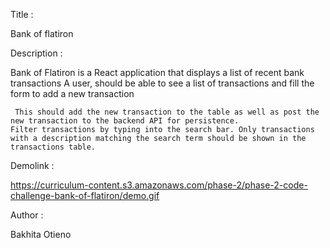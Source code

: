 Title :

Bank of flatiron

Description :

Bank of Flatiron is a React application that displays a list of recent bank transactions
 A user, should be able to see a list of transactions and fill the form to add a new transaction
     
     This should add the new transaction to the table as well as post the new transaction to the backend API for persistence.
    Filter transactions by typing into the search bar. Only transactions with a description matching the search term should be shown in the transactions table.


Demolink :

https://curriculum-content.s3.amazonaws.com/phase-2/phase-2-code-challenge-bank-of-flatiron/demo.gif

Author :

Bakhita Otieno


